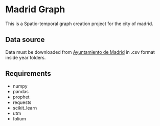# Madrid Graph

This is a Spatio-temporal graph creation project for the city of madrid.

## Data source

Data must be downloaded from  [Ayuntamiento de Madrid](https://datos.madrid.es/portal/site/egob/menuitem.c05c1f754a33a9fbe4b2e4b284f1a5a0/?vgnextoid=33cb30c367e78410VgnVCM1000000b205a0aRCRD&vgnextchannel=374512b9ace9f310VgnVCM100000171f5a0aRCRD&vgnextfmt=default) in .csv format inside year folders.

## Requirements ##
- numpy
- pandas
- prophet
- requests
- scikit_learn
- utm
- folium

